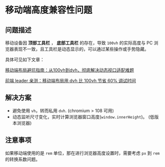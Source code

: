 # 移动端高度兼容性问题

## 问题描述

移动设备因 **顶部工具栏** ， **底部工具栏** 的存在，导致 `100vh` 的实际高度与 PC 浏览器表现不一致，且工具栏是动态显示的，可以通过某些操作或手势隐藏。

具体可见如下文章：

[移动端布局避坑指南：从100vh到dvh，彻底解决动态视口适配难题](https://mp.weixin.qq.com/s/UZ9T2qZhgMEn5GX5uQKH-w)

[前端 leader 亲测：移动端布局用 dvh 比 100vh 节省 60% 调试时间](https://juejin.cn/post/7507193016643321882)


## 解决方案

- 避免使用 `vh`，转而私用 `dvh`. (chromium > 108 可用)
- 动态监听尺寸变化，实时计算浏览器窗口高度(`window.innerHeight`)。 (低版本浏览器)


## 注意事项

如果移动端使用的是 `rem` 单位，那在进行浏览器高度设置时，需要考虑 `px` 到 `rem` 的转换系数问题。